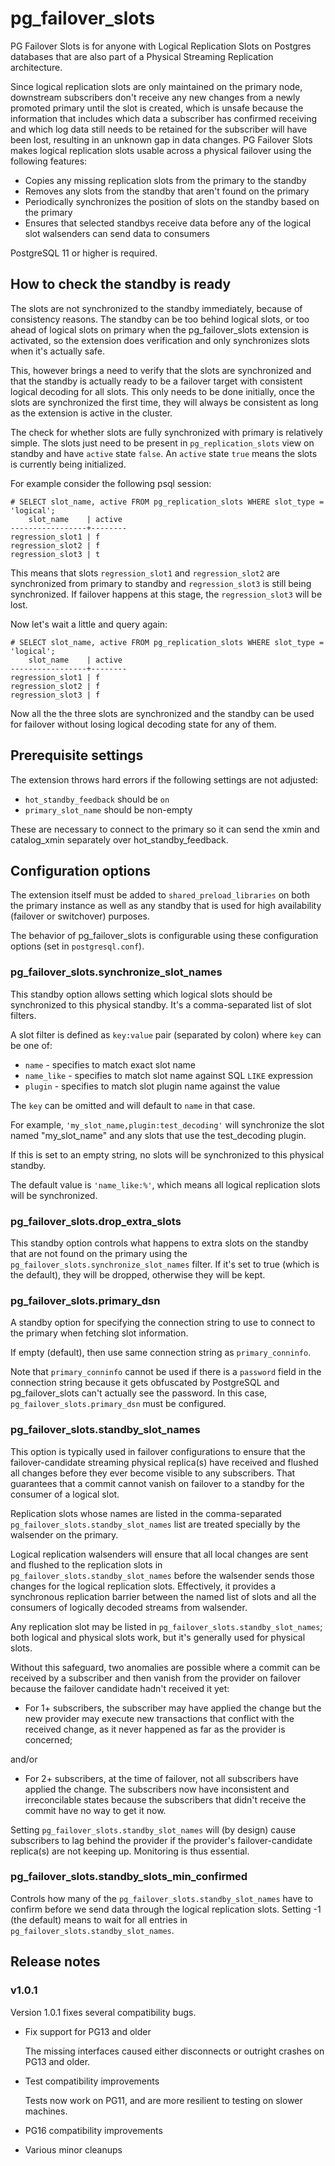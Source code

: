 # pg_failover_slots

PG Failover Slots is for anyone with Logical Replication Slots on Postgres databases that are also part of a Physical Streaming Replication architecture.

Since logical replication slots are only maintained on the primary node, downstream subscribers don't receive any new changes from a newly promoted primary until the slot is created, which is unsafe because the information that includes which data a subscriber has confirmed receiving and which log data still needs to be retained for the subscriber will have been lost, resulting in an unknown gap in data changes. PG Failover Slots makes logical replication slots usable across a physical failover using the following features:

- Copies any missing replication slots from the primary to the standby
- Removes any slots from the standby that aren't found on the primary
- Periodically synchronizes the position of slots on the standby based on the primary
- Ensures that selected standbys receive data before any of the logical slot walsenders can send data to consumers

PostgreSQL 11 or higher is required.

## How to check the standby is ready

The slots are not synchronized to the standby immediately, because of
consistency reasons. The standby can be too behind logical slots, or too ahead
of logical slots on primary when the pg_failover_slots extension is activated,
so the extension does verification and only synchronizes slots when it's
actually safe.

This, however brings a need to verify that the slots are synchronized and
that the standby is actually ready to be a failover target with consistent
logical decoding for all slots. This only needs to be done initially, once
the slots are synchronized the first time, they will always be consistent as
long as the extension is active in the cluster.

The check for whether slots are fully synchronized with primary is relatively
simple. The slots just need to be present in `pg_replication_slots` view on
standby and have `active` state `false`. An `active` state `true` means the
slots is currently being initialized.

For example consider the following psql session:

```psql
# SELECT slot_name, active FROM pg_replication_slots WHERE slot_type = 'logical';
    slot_name    | active
-----------------+--------
regression_slot1 | f
regression_slot2 | f
regression_slot3 | t
```

This means that slots `regression_slot1` and `regression_slot2` are synchronized
from primary to standby and `regression_slot3` is still being synchronized. If
failover happens at this stage, the `regression_slot3` will be lost.

Now let's wait a little and query again:

```psql
# SELECT slot_name, active FROM pg_replication_slots WHERE slot_type = 'logical';
    slot_name    | active
-----------------+--------
regression_slot1 | f
regression_slot2 | f
regression_slot3 | f
```

Now all the the three slots are synchronized and the standby can be used
for failover without losing logical decoding state for any of them.

## Prerequisite settings

The extension throws hard errors if the following settings are not adjusted:

- `hot_standby_feedback` should be `on`
- `primary_slot_name` should be non-empty

These are necessary to connect to the primary so it can send the xmin and
catalog_xmin separately over hot_standby_feedback.

## Configuration options

The extension itself must be added to `shared_preload_libraries` on both the
primary instance as well as any standby that is used for high availability
(failover or switchover) purposes.

The behavior of pg_failover_slots is configurable using these configuration
options (set in `postgresql.conf`).

### pg_failover_slots.synchronize_slot_names

This standby option allows setting which logical slots should be synchronized
to this physical standby. It's a comma-separated list of slot filters.

A slot filter is defined as  `key:value` pair (separated by colon) where `key`
can be one of:

 - `name` - specifies to match exact slot name
 - `name_like` - specifies to match slot name against SQL `LIKE` expression
 - `plugin` - specifies to match slot plugin name against the value

The `key` can be omitted and will default to `name` in that case.

For example, `'my_slot_name,plugin:test_decoding'` will
synchronize the slot named "my_slot_name" and any slots that use the test_decoding plugin.

If this is set to an empty string, no slots will be synchronized to this physical
standby.

The default value is `'name_like:%'`, which means all logical replication slots
will be synchronized.


### pg_failover_slots.drop_extra_slots

This standby option controls what happens to extra slots on the standby that are
not found on the primary using the `pg_failover_slots.synchronize_slot_names` filter.
If it's set to true (which is the default), they will be dropped, otherwise
they will be kept.

### pg_failover_slots.primary_dsn

A standby option for specifying the connection string to use to connect to the
primary when fetching slot information.

If empty (default), then use same connection string as `primary_conninfo`.

Note that `primary_conninfo` cannot be used if there is a `password` field in
the connection string because it gets obfuscated by PostgreSQL and
pg_failover_slots can't actually see the password. In this case,
`pg_failover_slots.primary_dsn` must be configured.

### pg_failover_slots.standby_slot_names

This option is typically used in failover configurations to ensure that the
failover-candidate streaming physical replica(s) have received and flushed
all changes before they ever become visible to any subscribers. That guarantees
that a commit cannot vanish on failover to a standby for the consumer of a logical
slot.

Replication slots whose names are listed in the comma-separated
`pg_failover_slots.standby_slot_names` list are treated specially by the
walsender on the primary.

Logical replication walsenders will ensure that all local changes are sent and
flushed to the replication slots in `pg_failover_slots.standby_slot_names`
before the walsender sends those changes for the logical replication slots.
Effectively, it provides a synchronous replication barrier between the named
list of slots and all the consumers of logically decoded streams from walsender.

Any replication slot may be listed in `pg_failover_slots.standby_slot_names`;
both logical and physical slots work, but it's generally used for physical
slots.

Without this safeguard, two anomalies are possible where a commit can be
received by a subscriber and then vanish from the provider on failover because
the failover candidate hadn't received it yet:

* For 1+ subscribers, the subscriber may have applied the change but the new
  provider may execute new transactions that conflict with the received change,
  as it never happened as far as the provider is concerned;

and/or

* For 2+ subscribers, at the time of failover, not all subscribers have applied
  the change. The subscribers now have inconsistent and irreconcilable states
  because the subscribers that didn't receive the commit have no way to get it
  now.

Setting `pg_failover_slots.standby_slot_names` will (by design) cause subscribers to
lag behind the provider if the provider's failover-candidate replica(s) are not
keeping up. Monitoring is thus essential.

### pg_failover_slots.standby_slots_min_confirmed

Controls how many of the `pg_failover_slots.standby_slot_names` have to
confirm before we send data through the logical replication
slots. Setting -1 (the default) means to wait for all entries in
`pg_failover_slots.standby_slot_names`.


## Release notes

### v1.0.1

Version 1.0.1 fixes several compatibility bugs.

- Fix support for PG13 and older

  The missing interfaces caused either disconnects or outright crashes on PG13
  and older.

- Test compatibility improvements

  Tests now work on PG11, and are more resilient to testing on slower machines.

- PG16 compatibility improvements

- Various minor cleanups

